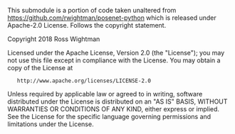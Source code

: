This submodule is a portion of code taken unaltered from https://github.com/rwightman/posenet-python
which is released under Apache-2.0 License. Follows the copyright statement.


   Copyright 2018 Ross Wightman

   Licensed under the Apache License, Version 2.0 (the "License");
   you may not use this file except in compliance with the License.
   You may obtain a copy of the License at

       http://www.apache.org/licenses/LICENSE-2.0

   Unless required by applicable law or agreed to in writing, software
   distributed under the License is distributed on an "AS IS" BASIS,
   WITHOUT WARRANTIES OR CONDITIONS OF ANY KIND, either express or implied.
   See the License for the specific language governing permissions and
   limitations under the License.